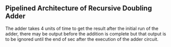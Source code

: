 ## Pipelined Architecture of Recursive Doubling Adder

The adder takes 4 units of time to get the result after the initial run of the adder, there may be output before the addition is complete but that output is to be ignored until the end of sec after the execution of the adder circuit.
